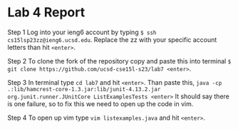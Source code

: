 # Lab 4 Report

Step 1
Log into your ieng6 account by typing `$ ssh cs15lsp23zz@ieng6.ucsd.edu`. Replace the zz with your specific account letters than hit `<enter>`.

Step 2
To clone the fork of the repository copy and paste this into terminal `$ git clone https://github.com/ucsd-cse15l-s23/lab7 <enter>`.
  
Step 3
In terminal type `cd lab7` and hit `<enter>`. Than paste this, `java -cp .:lib/hamcrest-core-1.3.jar:lib/junit-4.13.2.jar org.junit.runner.JUnitCore ListExamplesTests <enter>`
It should say there is one failure, so to fix this we need to open up the code in vim.
 
Step 4 
To open up vim type `vim listexamples.java` and hit `<enter>`.
  



